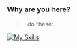 ### Why are you here?

>I do these:

[![My Skills](https://skillicons.dev/icons?i=py,c,cpp,java,html,css,flask,github,linux,sqlite,vscode,mysql)](https://skillicons.dev)
